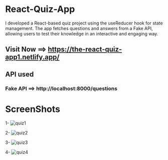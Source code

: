 
# React-Quiz-App
I developed a React-based quiz project using the useReducer hook for state management. The app fetches questions and answers from a Fake API, allowing users to test their knowledge in an interactive and engaging way.

 ## Visit Now ==>  https://the-react-quiz-app1.netlify.app/

## API used
### Fake API ==> http://localhost:8000/questions


# ScreenShots

1-
![quiz1](https://github.com/user-attachments/assets/d3511251-e69b-4ea1-b4cb-b7fb171d81bc)

2-
![quiz2](https://github.com/user-attachments/assets/e7bd28fb-265c-4351-9bd7-491fc3094123)

3-
![quiz3](https://github.com/user-attachments/assets/3b0f9ebc-c4a2-483e-9b6f-223f6093548b)

4-
![quiz4](https://github.com/user-attachments/assets/fafcb88a-211d-4739-bf6a-63665ee8e314)
